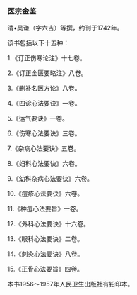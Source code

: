 ### 医宗金鉴

清•吴谦（字六吉）等撰，约刊于1742年。

该书包括以下十五种：

1.《订正伤寒论注》十七卷。

2.《订正金匮要略注》八卷。

3.《删补名医方论》八卷。

4.《四诊心法要诀》一卷。

5.《运气要诀》一卷。

6.《伤寒心法要诀》三卷。

7.《杂病心法要诀》五卷。

8.《妇科心法要诀》六卷。

9.《幼科杂病心法要诀》六卷。

10.《痘疹心法要诀》六卷。

11.《种痘心法要旨》一卷。

12.《外科心法要诀》十六卷。

13.《眼科心法要诀》二卷。

14.《刺灸心法要诀》八卷。

15.《正骨心法要旨》四卷。

本书1956〜1957年人民卫生出版社有铅印本。

